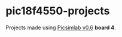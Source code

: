 # pic18f4550-projects
Projects made using [Picsimlab v0.6](https://sourceforge.net/projects/picsim/) __board 4__.

